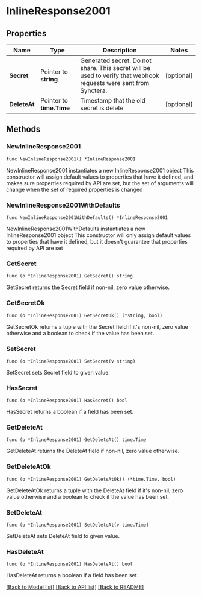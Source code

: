 # InlineResponse2001

## Properties

Name | Type | Description | Notes
------------ | ------------- | ------------- | -------------
**Secret** | Pointer to **string** | Generated secret. Do not share. This secret will be used to verify that webhook requests were sent from Synctera. | [optional] 
**DeleteAt** | Pointer to **time.Time** | Timestamp that the old secret is delete | [optional] 

## Methods

### NewInlineResponse2001

`func NewInlineResponse2001() *InlineResponse2001`

NewInlineResponse2001 instantiates a new InlineResponse2001 object
This constructor will assign default values to properties that have it defined,
and makes sure properties required by API are set, but the set of arguments
will change when the set of required properties is changed

### NewInlineResponse2001WithDefaults

`func NewInlineResponse2001WithDefaults() *InlineResponse2001`

NewInlineResponse2001WithDefaults instantiates a new InlineResponse2001 object
This constructor will only assign default values to properties that have it defined,
but it doesn't guarantee that properties required by API are set

### GetSecret

`func (o *InlineResponse2001) GetSecret() string`

GetSecret returns the Secret field if non-nil, zero value otherwise.

### GetSecretOk

`func (o *InlineResponse2001) GetSecretOk() (*string, bool)`

GetSecretOk returns a tuple with the Secret field if it's non-nil, zero value otherwise
and a boolean to check if the value has been set.

### SetSecret

`func (o *InlineResponse2001) SetSecret(v string)`

SetSecret sets Secret field to given value.

### HasSecret

`func (o *InlineResponse2001) HasSecret() bool`

HasSecret returns a boolean if a field has been set.

### GetDeleteAt

`func (o *InlineResponse2001) GetDeleteAt() time.Time`

GetDeleteAt returns the DeleteAt field if non-nil, zero value otherwise.

### GetDeleteAtOk

`func (o *InlineResponse2001) GetDeleteAtOk() (*time.Time, bool)`

GetDeleteAtOk returns a tuple with the DeleteAt field if it's non-nil, zero value otherwise
and a boolean to check if the value has been set.

### SetDeleteAt

`func (o *InlineResponse2001) SetDeleteAt(v time.Time)`

SetDeleteAt sets DeleteAt field to given value.

### HasDeleteAt

`func (o *InlineResponse2001) HasDeleteAt() bool`

HasDeleteAt returns a boolean if a field has been set.


[[Back to Model list]](../README.md#documentation-for-models) [[Back to API list]](../README.md#documentation-for-api-endpoints) [[Back to README]](../README.md)


